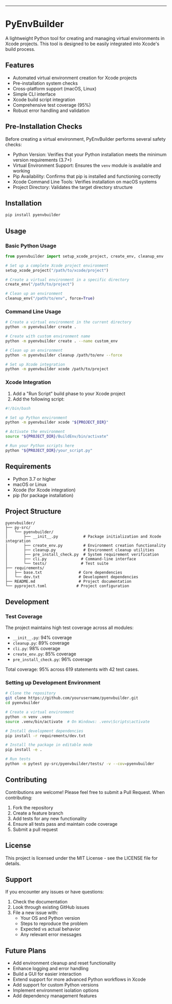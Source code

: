 ---

# PyEnvBuilder

A lightweight Python tool for creating and managing virtual environments in Xcode projects. This tool is designed to be easily integrated into Xcode's build process.

## Features

- Automated virtual environment creation for Xcode projects
- Pre-installation system checks
- Cross-platform support (macOS, Linux)
- Simple CLI interface
- Xcode build script integration
- Comprehensive test coverage (95%)
- Robust error handling and validation

## Pre-Installation Checks

Before creating a virtual environment, PyEnvBuilder performs several safety checks:

- Python Version: Verifies that your Python installation meets the minimum version requirements (3.7+)
- Virtual Environment Support: Ensures the `venv` module is available and working
- Pip Availability: Confirms that pip is installed and functioning correctly
- Xcode Command Line Tools: Verifies installation on macOS systems
- Project Directory: Validates the target directory structure

## Installation

```bash
pip install pyenvbuilder
```

## Usage

### Basic Python Usage

```python
from pyenvbuilder import setup_xcode_project, create_env, cleanup_env

# Set up a complete Xcode project environment
setup_xcode_project("/path/to/xcode/project")

# Create a virtual environment in a specific directory
create_env("/path/to/project")

# Clean up an environment
cleanup_env("/path/to/env", force=True)
```

### Command Line Usage

```bash
# Create a virtual environment in the current directory
python -m pyenvbuilder create .

# Create with custom environment name
python -m pyenvbuilder create . --name custom_env

# Clean up an environment
python -m pyenvbuilder cleanup /path/to/env --force

# Set up Xcode integration
python -m pyenvbuilder xcode /path/to/project
```

### Xcode Integration

1. Add a "Run Script" build phase to your Xcode project
2. Add the following script:

```bash
#!/bin/bash

# Set up Python environment
python -m pyenvbuilder xcode "${PROJECT_DIR}"

# Activate the environment
source "${PROJECT_DIR}/BuildEnv/bin/activate"

# Run your Python scripts here
python "${PROJECT_DIR}/your_script.py"
```

## Requirements

- Python 3.7 or higher
- macOS or Linux
- Xcode (for Xcode integration)
- pip (for package installation)

## Project Structure

```plaintext
pyenvbuilder/
├── py-src/
│   └── pyenvbuilder/
│       ├── __init__.py           # Package initialization and Xcode integration
│       ├── create_env.py         # Environment creation functionality
│       ├── cleanup.py            # Environment cleanup utilities
│       ├── pre_install_check.py  # System requirement verification
│       ├── cli.py               # Command-line interface
│       └── tests/               # Test suite
├── requirements/
│   ├── base.txt                # Core dependencies
│   └── dev.txt                 # Development dependencies
├── README.md                   # Project documentation
└── pyproject.toml             # Project configuration
```

## Development

### Test Coverage

The project maintains high test coverage across all modules:

- `__init__.py`: 94% coverage
- `cleanup.py`: 89% coverage
- `cli.py`: 98% coverage
- `create_env.py`: 85% coverage
- `pre_install_check.py`: 96% coverage

Total coverage: 95% across 619 statements with 42 test cases.

### Setting up Development Environment

```bash
# Clone the repository
git clone https://github.com/yourusername/pyenvbuilder.git
cd pyenvbuilder

# Create a virtual environment
python -m venv .venv
source .venv/bin/activate  # On Windows: .venv\Scripts\activate

# Install development dependencies
pip install -r requirements/dev.txt

# Install the package in editable mode
pip install -e .

# Run tests
python -m pytest py-src/pyenvbuilder/tests/ -v --cov=pyenvbuilder
```

## Contributing

Contributions are welcome! Please feel free to submit a Pull Request. When contributing:

1. Fork the repository
2. Create a feature branch
3. Add tests for any new functionality
4. Ensure all tests pass and maintain code coverage
5. Submit a pull request

## License

This project is licensed under the MIT License - see the LICENSE file for details.

## Support

If you encounter any issues or have questions:

1. Check the documentation
2. Look through existing GitHub issues
3. File a new issue with:
   - Your OS and Python version
   - Steps to reproduce the problem
   - Expected vs actual behavior
   - Any relevant error messages

## Future Plans

- Add environment cleanup and reset functionality
- Enhance logging and error handling
- Build a GUI for easier interaction
- Extend support for more advanced Python workflows in Xcode
- Add support for custom Python versions
- Implement environment isolation options
- Add dependency management features
